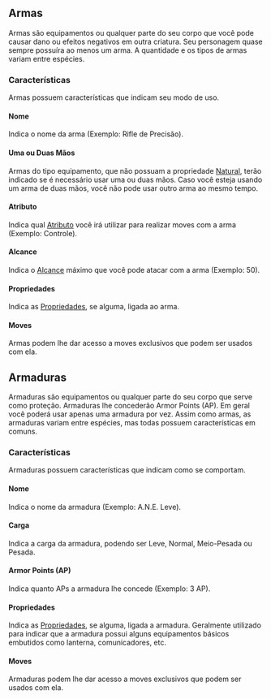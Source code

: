 ## Armas

Armas são equipamentos ou qualquer parte do seu corpo que você pode causar dano ou efeitos negativos em outra criatura. Seu personagem quase sempre possuíra ao menos um arma. A quantidade e os tipos de armas variam entre espécies.

### Características

Armas possuem características que indicam seu modo de uso.

#### Nome
Indica o nome da arma (Exemplo: Rifle de Precisão).

#### Uma ou Duas Mãos

Armas do tipo equipamento, que não possuam a propriedade [Natural](./properties.md#natural), terão indicado se é necessário usar uma ou duas mãos. Caso você esteja usando um arma de duas mãos, você não pode usar outro arma ao mesmo tempo.

#### Atributo
Indica qual [Atributo](../2_character/index.md#atributos) você irá utilizar para realizar moves com a arma (Exemplo: Controle).

#### Alcance
Indica o [Alcance](./distance.md#alcance-e-distância) máximo que você pode atacar com a arma (Exemplo: 50).

#### Propriedades
Indica as [Propriedades](./properties.md#propriedades-de-armas), se alguma, ligada ao arma.

#### Moves
Armas podem lhe dar acesso a moves exclusivos que podem ser usados com ela.

## Armaduras

Armaduras são equipamentos ou qualquer parte do seu corpo que serve como proteção. Armaduras lhe concederão Armor Points (AP). Em geral você poderá usar apenas uma armadura por vez. Assim como armas, as armaduras variam entre espécies, mas todas possuem características em comuns.

### Características
Armaduras possuem características que indicam como se comportam.

#### Nome
Indica o nome da armadura (Exemplo: A.N.E. Leve).

#### Carga
Indica a carga da armadura, podendo ser Leve, Normal, Meio-Pesada ou Pesada.

#### Armor Points (AP)
Indica quanto APs a armadura lhe concede (Exemplo: 3 AP).

<!-- #### Resiliência
Armaduras podem prover Resistências e Imunidades (Exemplo: Resistência Energia). -->

#### Propriedades
Indica as [Propriedades](./properties.md#propriedades-de-armaduras), se alguma, ligada a armadura. Geralmente utilizado para indicar que a armadura possui alguns equipamentos básicos embutidos como lanterna, comunicadores, etc.

#### Moves
Armaduras podem lhe dar acesso a moves exclusivos que podem ser usados com ela.
